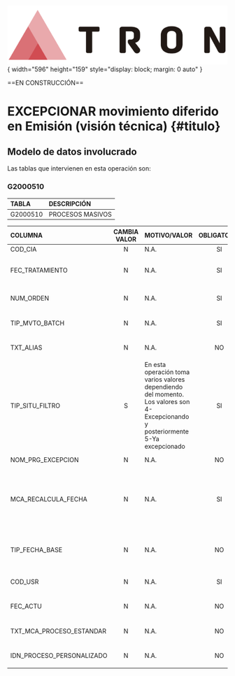 ![Imagen LOGO](./00-Imagen/logo-TRON.png){ width="596" height="159" style="display: block; margin: 0 auto" }

==EN CONSTRUCCIÓN==

# EXCEPCIONAR movimiento diferido en Emisión (visión técnica) {#titulo}

## **Modelo de datos involucrado**
Las tablas que intervienen en esta operación son:

### G2000510

| TABLA | DESCRIPCIÓN |
|:--- |:--- |
| G2000510                       | PROCESOS MASIVOS                                                                                    |

| COLUMNA | CAMBIA VALOR | MOTIVO/VALOR | OBLIGATORIA | COMENTARIO |
|:--- |:---: |:--- |:---: |:--- |
| COD_CIA | N | N.A. | SI | COMPANIA | 
| FEC_TRATAMIENTO | N | N.A. | SI | FECHA EN LA QUE SE REALIZA EL PROCESO MASIVO | 
| NUM_ORDEN | N | N.A. | SI | NUMERO DEL PROCESO MASIVO | 
| TIP_MVTO_BATCH | N | N.A. | SI | TIPO DEL PROCESO MASIVO | 
| TXT_ALIAS | N | N.A. | NO | NOMBRE QUE SE QUIERA DAR AL PROCESO | 
| TIP_SITU_FILTRO | S | En esta operación toma varios valores dependiendo del momento. Los valores son 4-Excepcionando y posteriormente 5-Ya excepcionado | SI | SITUACION DEL MOVIMIENTO | 
| NOM_PRG_EXCEPCION | N | N.A. | NO | PROCEDIMIENTO DE EXCEPCION | 
| MCA_RECALCULA_FECHA | N | N.A. | SI | MARCA QUE INDICA SI SE TOMA COMO BASE LA FECHA QUE YA ESTA CALCULADO O SE VUELVE A CALCULAR | 
| TIP_FECHA_BASE | N | N.A. | NO | INDICA EN BASE A QUE FECHA SE HARA EL RECALCULO DE LA FECHA | 
| COD_USR | N | N.A. | SI | USUARIO QUE ACTUALIZO LA FILA | 
| FEC_ACTU | N | N.A. | NO | FECHA DE ACTUALIZACION DE LA FILA | 
| TXT_MCA_PROCESO_ESTANDAR | N | N.A. | NO | APLICA PROCESO ESTANDAR | 
| IDN_PROCESO_PERSONALIZADO | N | N.A. | NO | IDENTIFICADOR DEL PROCESO MASIVO | 
